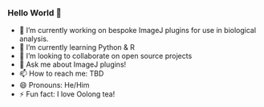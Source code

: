 ### Hello World 👋



- 🔭 I’m currently working on bespoke ImageJ plugins for use in biological analysis. 
- 🌱 I’m currently learning Python & R
- 👯 I’m looking to collaborate on open source projects
- 💬 Ask me about ImageJ plugins!
- 📫 How to reach me: TBD
- 😄 Pronouns: He/Him
- ⚡ Fun fact: I love Oolong tea!
